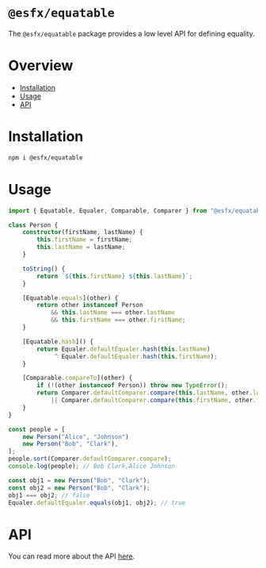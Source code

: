 # `@esfx/equatable`

The `@esfx/equatable` package provides a low level API for defining equality.

# Overview

* [Installation](#installation)
* [Usage](#usage)
* [API](#api)

# Installation

```sh
npm i @esfx/equatable
```

# Usage

```ts
import { Equatable, Equaler, Comparable, Comparer } from "@esfx/equatable"; 

class Person {
    constructor(firstName, lastName) {
        this.firstName = firstName;
        this.lastName = lastName;
    }

    toString() {
        return `${this.firstName} ${this.lastName}`;
    }

    [Equatable.equals](other) {
        return other instanceof Person
            && this.lastName === other.lastName
            && this.firstName === other.firstName;
    }

    [Equatable.hash]() {
        return Equaler.defaultEqualer.hash(this.lastName)
             ^ Equaler.defaultEqualer.hash(this.firstName);
    }

    [Comparable.compareTo](other) {
        if (!(other instanceof Person)) throw new TypeError();
        return Comparer.defaultComparer.compare(this.lastName, other.lastName)
            || Comparer.defaultComparer.compare(this.firstName, other.firstName);
    }
}

const people = [
    new Person("Alice", "Johnson")
    new Person("Bob", "Clark"),
];
people.sort(Comparer.defaultComparer.compare);
console.log(people); // Bob Clark,Alice Johnson

const obj1 = new Person("Bob", "Clark");
const obj2 = new Person("Bob", "Clark");
obj1 === obj2; // false
Equaler.defaultEqualer.equals(obj1, obj2); // true
```

# API

You can read more about the API [here](https://esfx.github.io/esfx/modules/equatable.html).
